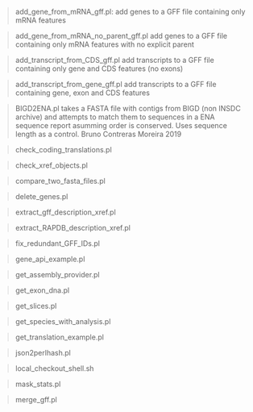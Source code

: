 >add_gene_from_mRNA_gff.pl:
add genes to a GFF file containing only mRNA features

>add_gene_from_mRNA_no_parent_gff.pl
add genes to a GFF file containing only mRNA features with no explicit parent

>add_transcript_from_CDS_gff.pl
add transcripts to a GFF file containing only gene and CDS features (no exons)

>add_transcript_from_gene_gff.pl
add transcripts to a GFF file containing gene, exon and CDS features

>BIGD2ENA.pl
takes a FASTA file with contigs from BIGD (non INSDC archive) and attempts to match them
 to sequences in a ENA sequence report asumming order is conserved. Uses sequence length as a control.
 Bruno Contreras Moreira 2019


>check_coding_translations.pl

>check_xref_objects.pl

>compare_two_fasta_files.pl

>delete_genes.pl

>extract_gff_description_xref.pl

>extract_RAPDB_description_xref.pl

>fix_redundant_GFF_IDs.pl

>gene_api_example.pl

>get_assembly_provider.pl

>get_exon_dna.pl

>get_slices.pl

>get_species_with_analysis.pl

>get_translation_example.pl

>json2perlhash.pl

>local_checkout_shell.sh

>mask_stats.pl

>merge_gff.pl


